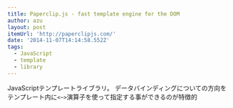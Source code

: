 ```yaml
---
title: Paperclip.js - fast template engine for the DOM
author: azu
layout: post
itemUrl: 'http://paperclipjs.com/'
date: '2014-11-07T14:14:58.552Z'
tags:
  - JavaScript
  - template
  - library
---
```

JavaScriptテンプレートライブラリ。
データバインディングについての方向をテンプレート内に`<~>`演算子を使って指定する事ができるのが特徴的
